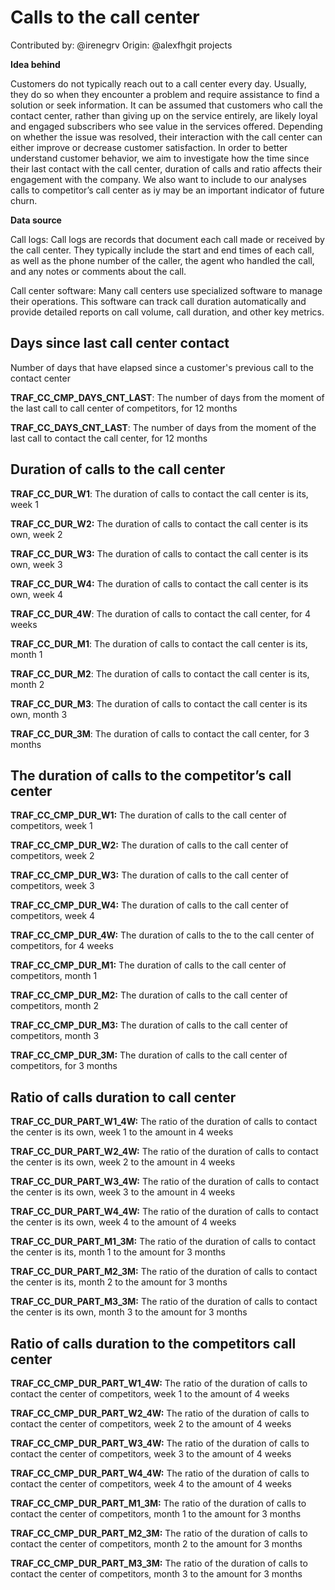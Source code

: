 # Calls to the call center

Contributed by: @irenegrv Origin: @alexfhgit projects

**Idea behind**

Customers do not typically reach out to a call center every day. Usually, they do so when they encounter a problem and require assistance to find a solution or seek information. It can be assumed that customers who call the contact center, rather than giving up on the service entirely, are likely loyal and engaged subscribers who see value in the services offered. Depending on whether the issue was resolved, their interaction with the call center can either improve or decrease customer satisfaction. In order to better understand customer behavior, we aim to investigate how the time since their last contact with the call center, duration of calls and ratio affects their engagement with the company. We also want to include to our analyses calls to competitor’s call center as iy may be an important indicator of future churn.

**Data source**

Call logs: Call logs are records that document each call made or received by the call center. They typically include the start and end times of each call, as well as the phone number of the caller, the agent who handled the call, and any notes or comments about the call.

Call center software: Many call centers use specialized software to manage their operations. This software can track call duration automatically and provide detailed reports on call volume, call duration, and other key metrics.

## Days since last call center contact

Number of days that have elapsed since a customer's previous call to the contact center

**TRAF_CC_CMP_DAYS_CNT_LAST**: The number of days from the moment of the last call to call center of competitors, for 12 months

**TRAF_CC_DAYS_CNT_LAST**: The number of days from the moment of the last call to contact the call center, for 12 months

## Duration of calls to the call center

**TRAF_CC_DUR_W1**: The duration of calls to contact the call center is its, week 1

**TRAF_CC_DUR_W2:** The duration of calls to contact the call center is its own, week 2

**TRAF_CC_DUR_W3:** The duration of calls to contact the call center is its own, week 3

**TRAF_CC_DUR_W4:** The duration of calls to contact the call center is its own, week 4

**TRAF_CC_DUR_4W**: The duration of calls to contact the call center, for 4 weeks

**TRAF_CC_DUR_M1**: The duration of calls to contact the call center is its, month 1

**TRAF_CC_DUR_M2**: The duration of calls to contact the call center is its, month 2

**TRAF_CC_DUR_M3**: The duration of calls to contact the call center is its own, month 3

**TRAF_CC_DUR_3M**: The duration of calls to contact the call center, for 3 months

## The duration of calls to the competitor’s call center

**TRAF_CC_CMP_DUR_W1:** The duration of calls to the call center of competitors, week 1

**TRAF_CC_CMP_DUR_W2:** The duration of calls to the call center of competitors, week 2

**TRAF_CC_CMP_DUR_W3:** The duration of calls to the call center of competitors, week 3

**TRAF_CC_CMP_DUR_W4:** The duration of calls to the call center of competitors, week 4

**TRAF_CC_CMP_DUR_4W:** The duration of calls to the to the call center of competitors, for 4 weeks

**TRAF_CC_CMP_DUR_M1:** The duration of calls to the call center of competitors, month 1

**TRAF_CC_CMP_DUR_M2:** The duration of calls to the call center of competitors, month 2

**TRAF_CC_CMP_DUR_M3:** The duration of calls to the call center of competitors, month 3

**TRAF_CC_CMP_DUR_3M:** The duration of calls to the call center of competitors, for 3 months

## Ratio of calls duration to call center

**TRAF_CC_DUR_PART_W1_4W:** The ratio of the duration of calls to contact the center is its own, week 1 to the amount in 4 weeks 

**TRAF_CC_DUR_PART_W2_4W:** The ratio of the duration of calls to contact the center is its own, week 2 to the amount in 4 weeks 

**TRAF_CC_DUR_PART_W3_4W:** The ratio of the duration of calls to contact the center is its own, week 3 to the amount in 4 weeks 

**TRAF_CC_DUR_PART_W4_4W:** The ratio of the duration of calls to contact the center is its own, week 4 to the amount of 4 weeks

**TRAF_CC_DUR_PART_M1_3M:** The ratio of the duration of calls to contact the center is its, month 1 to the amount for 3 months 

**TRAF_CC_DUR_PART_M2_3M:** The ratio of the duration of calls to contact the center is its, month 2 to the amount for 3 months

**TRAF_CC_DUR_PART_M3_3M:** The ratio of the duration of calls to contact the center is its own, month 3 to the amount for 3 months

## Ratio of calls duration to the competitors call center

**TRAF_CC_CMP_DUR_PART_W1_4W:** The ratio of the duration of calls to contact the center of competitors, week 1 to the amount of 4 weeks

**TRAF_CC_CMP_DUR_PART_W2_4W:** The ratio of the duration of calls to contact the center of competitors, week 2 to the amount of 4 weeks

**TRAF_CC_CMP_DUR_PART_W3_4W:** The ratio of the duration of calls to contact the center of competitors, week 3 to the amount of 4 weeks

**TRAF_CC_CMP_DUR_PART_W4_4W:** The ratio of the duration of calls to contact the center of competitors, week 4 to the amount of 4 weeks

**TRAF_CC_CMP_DUR_PART_M1_3M:** The ratio of the duration of calls to contact the center of competitors, month 1 to the amount for 3 months

**TRAF_CC_CMP_DUR_PART_M2_3M:** The ratio of the duration of calls to contact the center of competitors, month 2 to the amount for 3 months

**TRAF_CC_CMP_DUR_PART_M3_3M:** The ratio of the duration of calls to contact the center of competitors, month 3 to the amount for 3 months
